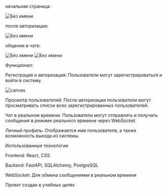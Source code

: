 начальная страница:

![Без имени](https://github.com/user-attachments/assets/9670de45-e956-4756-b425-2e030031e4a3)




после авторизации:

![Без имени](https://github.com/user-attachments/assets/86093f74-c1ba-47ca-b55a-8b95d6ada90c)




общение в чате:

![Без имени](https://github.com/user-attachments/assets/2c1f09a0-6126-43d9-99c1-4bb1fd6950a3)
![Без имени](https://github.com/user-attachments/assets/ee8ff835-84d6-4e1e-9c42-ec5e203386e8)




Функционал:

Регистрация и авторизация: Пользователи могут зарегистрироваться и войти в систему.

![canvas](https://github.com/user-attachments/assets/4809dbc1-8ad9-48ac-a4bf-580995fa4274)


Просмотр пользователей: После авторизации пользователи могут просматривать список всех зарегистрированных пользователей.

Чат в реальном времени: Пользователи могут отправлять и получать сообщения в режиме реального времени через WebSocket.

Личный профиль: Отображается имя пользователя, а также возможность выхода из системы.

Использованные технологии

Frontend: React, CSS


Backend: FastAPI, SQLAlchemy, PostgreSQL


WebSocket: Для обмена сообщениями в реальном времени


Проект создан в учебных целях

